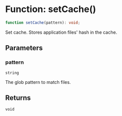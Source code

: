 # Function: setCache()

```ts
function setCache(pattern): void;
```

Set cache.
Stores application files' hash in the cache.

## Parameters

### pattern

`string`

The glob pattern to match files.

## Returns

`void`

